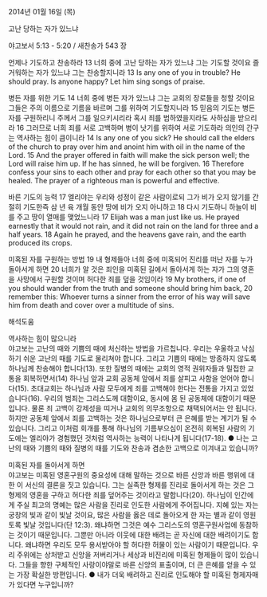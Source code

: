 2014년 01월 16일 (목)

고난 당하는 자가 있느냐



야고보서 5:13 - 5:20 / 새찬송가 543 장


언제나 기도하고 찬송하라
13 너희 중에 고난 당하는 자가 있느냐 그는 기도할 것이요 즐거워하는 자가 있느냐 그는 찬송할지니라
13 Is any one of you in trouble? He should pray. Is anyone happy? Let him sing songs of praise.   

병든 자를 위한 기도
14 너희 중에 병든 자가 있느냐 그는 교회의 장로들을 청할 것이요 그들은 주의 이름으로 기름을 바르며 그를 위하여 기도할지니라 15 믿음의 기도는 병든 자를 구원하리니 주께서 그를 일으키시리라 혹시 죄를 범하였을지라도 사하심을 받으리라 16 그러므로 너희 죄를 서로 고백하며 병이 낫기를 위하여 서로 기도하라 의인의 간구는 역사하는 힘이 큼이니라
14 Is any one of you sick? He should call the elders of the church to pray over him and anoint him with oil in the name of the Lord. 15 And the prayer offered in faith will make the sick person well; the Lord will raise him up. If he has sinned, he will be forgiven. 16 Therefore confess your sins to each other and pray for each other so that you may be healed. The prayer of a righteous man is powerful and effective.   

바른 기도의 능력
17 엘리야는 우리와 성정이 같은 사람이로되 그가 비가 오지 않기를 간절히 기도한즉 삼 년 육 개월 동안 땅에 비가 오지 아니하고 18 다시 기도하니 하늘이 비를 주고 땅이 열매를 맺었느니라
17 Elijah was a man just like us. He prayed earnestly that it would not rain, and it did not rain on the land for three and a half years. 18 Again he prayed, and the heavens gave rain, and the earth produced its crops.   

미혹된 자를 구원하는 방법
19 내 형제들아 너희 중에 미혹되어 진리를 떠난 자를 누가 돌아서게 하면 20 너희가 알 것은 죄인을 미혹된 길에서 돌아서게 하는 자가 그의 영혼을 사망에서 구원할 것이며 허다한 죄를 덮을 것임이라
19 My brothers, if one of you should wander from the truth and someone should bring him back, 20 remember this: Whoever turns a sinner from the error of his way will save him from death and cover over a multitude of sins.

해석도움





역사하는 힘이 많으니라  
야고보는 고난의 때와 기쁨의 때에 처신하는 방법을 가르칩니다. 우리는 우울하고 낙심하기 쉬운 고난의 때를 기도로 물리쳐야 합니다. 그리고 기쁨의 때에는 방종하지 않도록 하나님께 찬송해야 합니다(13). 또한 질병의 때에는 교회의 영적 권위자들과 밀접한 교통을 회복하면서(14) 하나님 앞과 교회 공동체 앞에서 죄를 살피고 사함을 얻어야 합니다(15). 초대교회는 하나님과 사람 모두에게 죄를 고백해야 한다는 전통을 가지고 있었습니다(16). 우리의 범죄는 그리스도께 대함이요, 동시에 몸 된 공동체에 대함이기 때문입니다. 물론 죄 고백이 강제성을 띠거나 교회의 의무조항으로 채택되어서는 안 됩니다. 하지만 공동체 앞에서 죄를 고백하는 것은 하나님으로부터 큰 은혜를 받는 계기가 될 수 있습니다. 그리고 이처럼 회개를 통해 하나님의 기름부으심이 온전히 회복된 사람의 기도에는 엘리야가 경험했던 것처럼 역사하는 능력이 나타나게 됩니다(17-18). 
● 나는 고난의 때와 기쁨의 때와 질병의 때를 기도와 찬송과 겸손한 고백으로 이겨내고 있습니까? 

미혹된 자를 돌아서게 하면  
야고보는 미혹된 영혼구원의 중요성에 대해 말하는 것으로 바른 신앙과 바른 행위에 대한 이 서신의 결론을 짓고 있습니다. 그는 실족한 형제를 진리로 돌아서게 하는 것은 그 형제의 영혼을 구하고 허다한 죄를 덮어주는 것이라고 말합니다(20). 하나님이 인간에게 주실 최고의 명예는 많은 사람을 진리로 인도한 사람에게 주어집니다. 지혜 있는 자는 궁창의 빛과 같이 빛날 것이요, 많은 사람을 옳은 데로 돌아오게 한 자는 별과 같이 영원토록 빛날 것입니다(단 12:3). 왜냐하면 그것은 예수 그리스도의 영혼구원사업에 동참하는 것이기 때문입니다. 그뿐만 아니라 이웃에 대한 배려는 곧 자신에 대한 배려이기도 합니다. 왜냐하면 우리도 모두 용서받아야 할 허다한 허물이 있는 사람이기 때문입니다. 우리 주위에는 상처받고 신앙을 저버리거나 세상과 비진리에 미혹된 형제들이 많이 있습니다. 그들을 향한 구체적인 사랑이야말로 바른 신앙의 표출이며, 더 큰 은혜를 얻을 수 있는 가장 확실한 방편입니다. 
● 내가 더욱 배려하고 진리로 인도해야 할 미혹된 형제자매가 있다면 누구입니까?